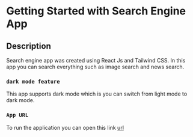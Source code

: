 # Getting Started with Search Engine App

## Description

Search engine app was created using React Js and Tailwind CSS. In this app you can search everything such as image search and news search.

### `dark mode feature`

This app supports dark mode which is you can switch from light mode to dark mode.

### `App URL`

To run the application you can open this link [url](https://awesome-search-engine.netlify.app)
